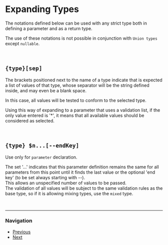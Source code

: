 Expanding Types
================================

The notations defined below can be used with any strict type both in defining a 
parameter and as a return type.  

The use of these notations is not possible in conjunction with `Union types` 
except `nullable`.


&nbsp;
&nbsp;


## `{type}[sep]`

The brackets positioned next to the name of a type indicate that is expected 
a list of values of that type, whose separator will be the string defined 
inside, and may even be a blank space.  

In this case, all values will be tested to conform to the selected type.

Using this way of expanding to a parameter that uses a validation list, if the 
only value entered is '*', it means that all available values should be 
considered as selected.

&nbsp;


## `{type} $n...[--endKey]`

Use only for `parameter` declaration.  

The set '...' indicates that this parameter definition remains the same for all 
parameters from this point until it finds the last value or the optional 'end 
key' (to be set always starting with --).  
This allows an unspecified number of values to be passed.  
The validation of all values will be subject to the same validation rules as 
the base type, so if it is allowing mixing types, use the `mixed` type.


&nbsp;
&nbsp;

________________________________________________________________________________

### Navigation

- [Previous](03.0%20Special%20Rules.md)
- [Next](05.0%20Shell%20Docs%20Section.md)